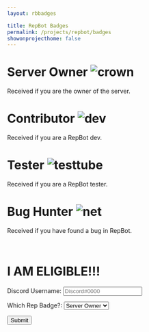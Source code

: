 ```yaml
---
layout: rbbadges

title: RepBot Badges
permalink: /projects/repbot/badges
showonprojecthome: false
---
```


# Server Owner ![crown](https://cdn.discordapp.com/emojis/777141136439246851.png?v=1)

Received if you are the owner of the server.


# Contributor ![dev](https://cdn.discordapp.com/emojis/777140635383496714.png?v=1)

Received if you are a RepBot dev.


# Tester ![testtube](https://cdn.discordapp.com/emojis/777146479964979210.png?v=1)

Received if you are a RepBot tester.


# Bug Hunter ![net](https://cdn.discordapp.com/emojis/777262574366228481.png?v=1)

Received if you have found a bug in RepBot.

<br>
<form action="https://formsubmit.co/coreyw.ultimatemedia@gmail.com" method="POST">
    <h1>I AM ELIGIBLE!!!</h1>
    <p>Discord Username: <input type="text" name="discordUsername" placeholder="Discord#0000" required></p>
    <p>Which Rep Badge?:
        <select name="repBadge" required>
            <option id="opt_serverowner">Server Owner</option>
            <option id="opt_contributor">Contributor</option>
            <option id="opt_tester">Tester</option>
            <option id="opt_bughunter">Bug Hunter</option>
        </select>
    </p>
    <input type="submit">
</form>